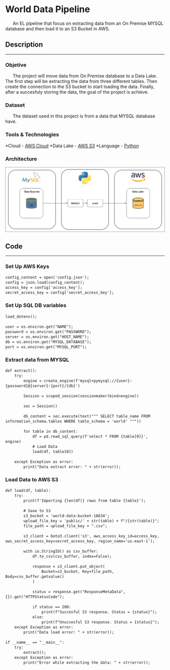# World Data Pipeline

&nbsp;&nbsp;&nbsp;&nbsp;&nbsp;&nbsp;An EL pipeline that focus on extracting data from an On Premise MYSQL database and then load it to an S3 Bucket in AWS.

## Description
---
### Objetive
&nbsp;&nbsp;&nbsp;&nbsp;&nbsp;&nbsp;The project will move data from On Premise database to a Data Lake. The first step will be extracting the data from three different tables. Then create the connection to the S3 bucket to start loading the data. Finally, after a succesfuly storing the data, the goal of the project is achieve.

### Dataset
&nbsp;&nbsp;&nbsp;&nbsp;&nbsp;&nbsp;The dataset used in this project is from a data that MYSQL database have.

### Tools & Technologies
*Cloud - [AWS Cloud](https://aws.amazon.com/)
*Data Lake - [AWS S3](https://aws.amazon.com/s3/?nc2=h_ql_prod_st_s3)
*Language - [Python](https://www.python.org/)

### Architecture
![PR Covid Cases](img/World_Data.png)

## Code
---
### Set Up AWS Keys

    config_content = open('config.json');
    config = json.load(config_content);
    access_key = config['access_key'];
    secret_access_key = config['secret_access_key'];

### Set Up SQL DB variables
    load_dotenv();

    user = os.environ.get("NAME");
    password = os.environ.get("PASSWORD");
    server = os.environ.get("HOST_NAME");
    db = os.environ.get("MYSQL_DATABASE");
    port = os.environ.get("MYSQL_PORT");

### Extract data from MYSQL
    def extract():
        try:
            engine = create_engine(f'mysql+pymysql://{user}:{password}@{server}:{port}/{db}')
            
            Session = scoped_session(sessionmaker(bind=engine))
            
            sec = Session()
            
            db_content = sec.execute(text(""" SELECT table_name FROM information_schema.tables WHERE table_schema = 'world' """))
            
            for table in db_content:
                df = pd.read_sql_query(f'select * FROM {table[0]}', engine)
                # Load Data
                load(df, table[0])
                
        except Exception as error:
            print("Data extract error: " + str(error));

### Load Data to AWS S3
    def load(df, table):  
        try:
            print(f'Importing {len(df)} rows from table {table}');
            
            # Save to S3
            s3_bucket = 'world-data-bucket-18634';
            upload_file_key = 'public/' + str(table) + f"/{str(table)}";
            file_path = upload_file_key + ".csv";
            
            s3_client = boto3.client('s3', aws_access_key_id=access_key, aws_secret_access_key=secret_access_key, region_name='us-east-1');
            
            with io.StringIO() as csv_buffer:
                df.to_csv(csv_buffer, index=False);
                
                response = s3_client.put_object(
                    Bucket=s3_bucket, Key=file_path, Body=csv_buffer.getvalue()
                )
                
                status = response.get("ResponseMetaData", {}).get("HTTPStatusCode");
                
                if status == 200:
                    print(f"Succesful S3 response. Status = {status}");
                else:
                    print(f"Unuccesful S3 response. Status = {status}");                       
        except Exception as error:
            print("Data load error: " + str(error));
            
    if __name__ == "__main__":
        try:
            extract();
        except Exception as error:
            print("Error while extracting the data: " + str(error));
